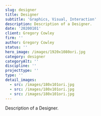 ```yaml
---
slug: designer
title: Designer
subtitle: 'Graphics, Visual, Interaction'
description: Description of a Designer.
date: '20200101'
client: Gregory Cowley
firm: ''
author: Gregory Cowley
status: ''
hero_image: /images/1920x1080ori.jpg
category: designer
categoryAlt: ''
discipline: ''
projecttype: ''
type: ''
detail_images:
  - src: /images/180x101ori.jpg
  - src: /images/180x101ori.jpg
  - src: /images/180x101ori.jpg
---
```


Description of a Designer.
